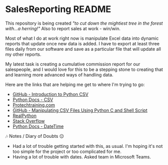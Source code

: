 # SalesReporting README #

This repository is being created _"to cut down the mightiest tree in the forest with…a herring!"_
Also to report sales at work - win/win. 

Most of what I do at work right now is manipulate Excel data into dynamic reports that update once new data is added. I have to export at least three files daily from our software and save as a particular file that will update all my other reports.

My latest task is creating a cumulative commission report for our salespeople, and I would love for this to be a stepping stone to creating that and learning more advanced ways of handling data.

Here are the links that are helping me get to where I'm trying to go:

 * [GitHub - Introduction to Python CSV](https://github.com/slott56/introduction-python-csv)
 * [Python Docs - CSV](https://docs.python.org/3/library/csv.html)
 * [Protechtraining.com](https://www.protechtraining.com/blog/post/python-for-beginners-reading-manipulating-csv-files-737)
 * [GitHub - Manipulating CSV Files Using Python C and Shell Script](https://github.com/mossydidar/Manipulating-CSV-files-using-Python-C-and-Shell-Script)
 * [RealPython](https://realpython.com/openpyxl-excel-spreadsheets-python/)
 * [Stack Overflow](https://stackoverflow.com/questions/42740869/use-python-to-calculate-data-in-csv)
 * [Python Docs - DateTime](https://docs.python.org/3/library/datetime.html)

 :notes: Notes / Diary of Doubts :expressionless:

 * Had a lot of trouble getting started with this, as usual. I'm hoping it's not too simple for the project or too complicated for me.
 * Having a lot of trouble with dates. Asked team in Microsoft Teams. 

 
